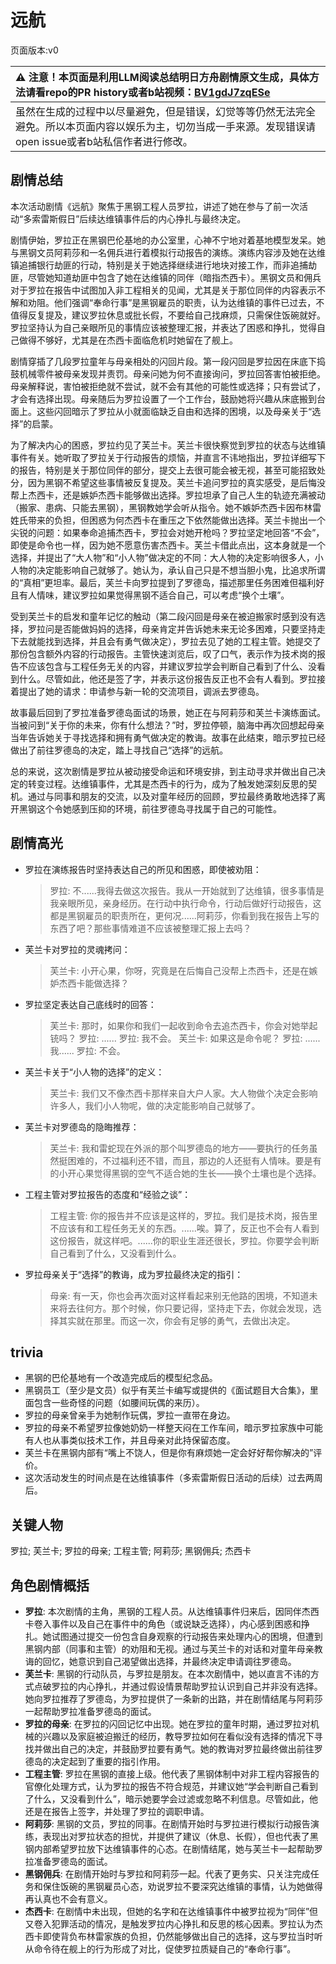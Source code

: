 # 远航
页面版本:v0
 

| :warning: 注意！本页面是利用LLM阅读总结明日方舟剧情原文生成，具体方法请看repo的PR history或者b站视频：[BV1gdJ7zqESe](https://www.bilibili.com/video/BV1gdJ7zqESe/)         |
|:----------------------------|
| 虽然在生成的过程中以尽量避免，但是错误，幻觉等等仍然无法完全避免。所以本页面内容以娱乐为主，切勿当成一手来源。发现错误请open issue或者b站私信作者进行修改。|



## 剧情总结
本次活动剧情《远航》聚焦于黑钢工程人员罗拉，讲述了她在参与了前一次活动“多索雷斯假日”后续达维镇事件后的内心挣扎与最终决定。

剧情伊始，罗拉正在黑钢巴伦基地的办公室里，心神不宁地对着基地模型发呆。她与黑钢文员阿莉莎和一名佣兵进行着模拟行动报告的演练。演练内容涉及她在达维镇追捕银行劫匪的行动，特别是关于她选择继续进行地块对接工作，而非追捕劫匪，尽管她知道劫匪中包含了她在达维镇的同伴（暗指杰西卡）。黑钢文员和佣兵对于罗拉在报告中试图加入非工程相关的见闻，尤其是关于那位同伴的内容表示不解和劝阻。他们强调“奉命行事”是黑钢雇员的职责，认为达维镇的事件已过去，不值得反复提及，建议罗拉休息或批长假，不要给自己找麻烦，只需保住饭碗就好。罗拉坚持认为自己亲眼所见的事情应该被整理汇报，并表达了困惑和挣扎，觉得自己做得不够好，尤其是在杰西卡面临危机时她留在了舰上。

剧情穿插了几段罗拉童年与母亲相处的闪回片段。第一段闪回是罗拉因在床底下捣鼓机械零件被母亲发现并责罚。母亲问她为何不直接询问，罗拉回答害怕被拒绝。母亲解释说，害怕被拒绝就不尝试，就不会有其他的可能性或选择；只有尝试了，才会有选择出现。母亲随后为罗拉设置了一个工作台，鼓励她将兴趣从床底搬到台面上。这些闪回暗示了罗拉从小就面临缺乏自由和选择的困境，以及母亲关于“选择”的启蒙。

为了解决内心的困惑，罗拉约见了芙兰卡。芙兰卡很快察觉到罗拉的状态与达维镇事件有关。她听取了罗拉关于行动报告的烦恼，并直言不讳地指出，罗拉详细写下的报告，特别是关于那位同伴的部分，提交上去很可能会被无视，甚至可能招致处分，因为黑钢不希望这些事情被反复提及。芙兰卡追问罗拉的真实感受，是后悔没帮上杰西卡，还是嫉妒杰西卡能够做出选择。罗拉坦承了自己人生的轨迹充满被动（搬家、患病、只能去黑钢），黑钢教她学会听从指令。她不嫉妒杰西卡因布林雷姓氏带来的负担，但困惑为何杰西卡在重压之下依然能做出选择。芙兰卡抛出一个尖锐的问题：如果奉命追捕杰西卡，罗拉会对她开枪吗？罗拉坚定地回答“不会”，即使是命令也一样，因为她不愿意伤害杰西卡。芙兰卡借此点出，这本身就是一个选择，并提出了“大人物”和“小人物”做决定的不同：大人物的决定影响很多人，小人物的决定能影响自己就够了。她认为，承认自己只是不想当胆小鬼，比追求所谓的“真相”更坦率。最后，芙兰卡向罗拉提到了罗德岛，描述那里任务困难但福利好且有人情味，建议罗拉如果觉得黑钢不适合自己，可以考虑“换个土壤”。

受到芙兰卡的启发和童年记忆的触动（第二段闪回是母亲在被迫搬家时感到没有选择，罗拉问是否能做妈妈的选择，母亲肯定并告诉她未来无论多困难，只要坚持走下去就能找到选择，并且会有勇气做决定），罗拉去见了她的工程主管。她提交了那份包含额外内容的行动报告。主管快速浏览后，叹了口气，表示作为技术岗的报告不应该包含与工程任务无关的内容，并建议罗拉学会判断自己看到了什么、没看到什么。尽管如此，他还是签了字，并表示这份报告反正也不会有人看到。罗拉接着提出了她的请求：申请参与新一轮的交流项目，调派去罗德岛。

故事最后回到了罗拉准备罗德岛面试的场景，她正在与阿莉莎和芙兰卡演练面试。当被问到“关于你的未来，你有什么想法？”时，罗拉停顿，脑海中再次回想起母亲当年告诉她关于寻找选择和拥有勇气做决定的教诲。故事在此结束，暗示罗拉已经做出了前往罗德岛的决定，踏上寻找自己“选择”的远航。

总的来说，这次剧情是罗拉从被动接受命运和环境安排，到主动寻求并做出自己决定的转变过程。达维镇事件，尤其是杰西卡的行为，成为了触发她深刻反思的契机。通过与同事和朋友的交流，以及对童年经历的回顾，罗拉最终勇敢地选择了离开黑钢这个令她感到压抑的环境，前往罗德岛寻找属于自己的可能性。
## 剧情高光
*   罗拉在演练报告时坚持表达自己的所见和困惑，即使被劝阻：
    > 罗拉: 不......我得去做这次报告。我从一开始就到了达维镇，很多事情是我亲眼所见，亲身经历。在行动中执行命令，行动后做好行动报告，这都是黑钢雇员的职责所在，更何况......阿莉莎，你看到我在报告上写的东西了吧？那些事情难道不应该被整理汇报上去吗？
*   芙兰卡对罗拉的灵魂拷问：
    > 芙兰卡: 小开心果，你呀，究竟是在后悔自己没帮上杰西卡，还是在嫉妒杰西卡能做选择？
*   罗拉坚定表达自己底线时的回答：
    > 芙兰卡: 那时，如果你和我们一起收到命令去追杰西卡，你会对她举起铳吗？
    > 罗拉: ......
    > 罗拉: 我不会。
    > 芙兰卡: 如果这是命令呢？
    > 罗拉: ......我......
    > 罗拉: 不会。
*   芙兰卡关于“小人物的选择”的定义：
    > 芙兰卡: 我们又不像杰西卡那样来自大户人家。大人物做个决定会影响许多人，我们小人物呢，做的决定能影响自己就够了。
*   芙兰卡对罗德岛的隐晦推荐：
    > 芙兰卡: 我和雷蛇现在外派的那个叫罗德岛的地方——要执行的任务虽然挺困难的，不过福利还不错，而且，那边的人还挺有人情味。要是有的小开心果觉得黑钢的空气不适合她的生长——换个土壤也是个选择。
*   工程主管对罗拉报告的态度和“经验之谈”：
    > 工程主管: 你的报告并不应该是这样的，罗拉。我们是技术岗，报告里不应该有和工程任务无关的东西。......唉。算了，反正也不会有人看到这份报告，就这样吧。......你的职业生涯还很长，罗拉。你要学会判断自己看到了什么，又没看到什么。
*   罗拉母亲关于“选择”的教诲，成为罗拉最终决定的指引：
    > 母亲: 有一天，你也会再次面对这样看起来别无他路的困境，不知道未来将去往何方。那个时候，你只要记得，坚持走下去，你就会发现，选择其实就在那里。而这一次，你会有足够的勇气，去做出决定。
## trivia
*   黑钢的巴伦基地有一个改造完成后的模型纪念品。
*   黑钢员工（至少是文员）似乎有芙兰卡编写或提供的《面试题目大合集》，里面包含一些奇怪的问题（如腰间玩偶的来历）。
*   罗拉的母亲曾亲手为她制作玩偶，罗拉一直带在身边。
*   罗拉的母亲不希望罗拉像她奶奶一样整天闷在工作车间，暗示罗拉家族中可能有人也从事类似技术工作，并且母亲对此持保留态度。
*   芙兰卡在黑钢内部有“嘴上不饶人，但是你有麻烦她一定会好好帮你解决的”评价。
*   这次活动发生的时间点是在达维镇事件（多索雷斯假日活动的后续）过去两周后。
## 关键人物
罗拉; 芙兰卡; 罗拉的母亲; 工程主管; 阿莉莎; 黑钢佣兵; 杰西卡
## 角色剧情概括
-   **罗拉**: 本次剧情的主角，黑钢的工程人员。从达维镇事件归来后，因同伴杰西卡卷入事件以及自己在事件中的角色（或说缺乏选择），内心感到困惑和挣扎。她试图通过提交一份包含自身观察的行动报告来处理内心的困境，但遭到黑钢内部（同事和主管）的劝阻和无视。通过与芙兰卡的对话和对童年母亲教诲的回忆，她意识到自己渴望做出选择，并最终决定申请调往罗德岛。
-   **芙兰卡**: 黑钢的行动队员，与罗拉是朋友。在本次剧情中，她以直言不讳的方式点破罗拉的内心挣扎，并通过假设情景帮助罗拉认识到自己并非没有选择。她向罗拉推荐了罗德岛，为罗拉提供了一条新的出路，并在剧情结尾与阿莉莎一起帮助罗拉准备罗德岛的面试。
-   **罗拉的母亲**: 在罗拉的闪回记忆中出现。她在罗拉的童年时期，通过罗拉对机械的兴趣以及家庭被迫搬迁的经历，教导罗拉如何在看似没有选择的情况下寻找并做出自己的决定，并鼓励罗拉要有勇气。她的教诲对罗拉最终做出前往罗德岛的决定起到了重要的指引作用。
-   **工程主管**: 罗拉在黑钢的直接上级。他代表了黑钢体制中对非工程内容报告的官僚化处理方式，认为罗拉的报告不符合规范，并建议她“学会判断自己看到了什么，又没看到什么”，暗示她要学会过滤或忽略不利信息。尽管如此，他还是在报告上签字，并处理了罗拉的调职申请。
-   **阿莉莎**: 黑钢的文员，罗拉的同事。在剧情开始时与罗拉进行模拟行动报告演练，表现出对罗拉状态的担忧，并提供了建议（休息、长假），但也代表了黑钢内部希望罗拉放下达维镇事件的心态。在剧情结尾，她与芙兰卡一起帮助罗拉准备罗德岛的面试。
-   **黑钢佣兵**: 在剧情开始时与罗拉和阿莉莎一起。代表了更务实、只关注完成任务和保住饭碗的黑钢雇员心态，劝说罗拉不要深究达维镇的事情，认为她做得再认真也不会有意义。
-   **杰西卡**: 在剧情中未出现，但她的名字和在达维镇事件中被罗拉视为“同伴”但又卷入犯罪活动的情况，是触发罗拉内心挣扎和反思的核心因素。罗拉认为杰西卡即使背负布林雷家族的负担，仍然能够做出自己的选择，这与罗拉当时听从命令待在舰上的行为形成了对比，促使罗拉质疑自己的“奉命行事”。